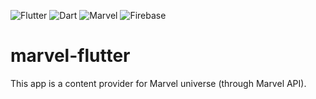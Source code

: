 ![Flutter](https://img.shields.io/badge/sdk-Flutter-9cf)
![Dart](https://img.shields.io/badge/language-Dart-blue)
![Marvel](https://img.shields.io/badge/api-Marvel-red)
![Firebase](https://img.shields.io/badge/auth-Firebase-orange)

# marvel-flutter
This app is a content provider for Marvel universe (through Marvel API).